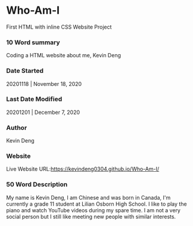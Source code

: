 # Who-Am-I
First HTML with inline CSS Website Project

### 10 Word summary
Coding a HTML website about me, Kevin Deng

### Date Started
20201118 | November 18, 2020

### Last Date Modified
20201201 | December 7, 2020

### Author
Kevin Deng

### Website
Live Website URL:https://kevindeng0304.github.io/Who-Am-I/

### 50 Word Description
My name is Kevin Deng, I am Chinese and was born in Canada, I'm currently a grade 11 student at Lilian Osborn High School. I like to play the piano and watch YouTube videos during my spare time. I am not a very social person but I still like meeting new people with similar interests.

